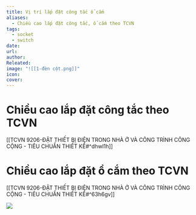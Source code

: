 ```yaml
---
title: Vị trí lắp đặt công tắc ổ cắm
aliases:
  - Chiều cao lắp đặt công tắc, ổ cắm theo TCVN
tags:
  - socket
  - switch
date: 
url: 
author: 
Releated: 
image: "![[1-đèn cột.png]]"
icon: 
cover:
---
```


# Chiều cao lắp đặt công tắc theo TCVN

[[TCVN 9206-ĐẶT THIẾT BỊ ĐIỆN TRONG NHÀ Ở VÀ CÔNG TRÌNH CÔNG CỘNG - TIÊU CHUẨN THIẾT KẾ#^dhwl1h]]


# Chiều cao lắp đặt ổ cắm theo TCVN


[[TCVN 9206-ĐẶT THIẾT BỊ ĐIỆN TRONG NHÀ Ở VÀ CÔNG TRÌNH CÔNG CỘNG - TIÊU CHUẨN THIẾT KẾ#^63h6gv]]

![](https://i.imgur.com/kQB6Hac.png)
